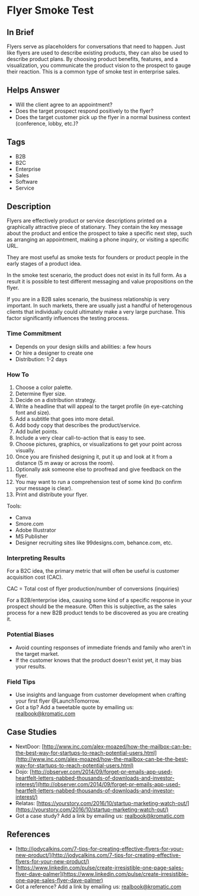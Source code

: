 # Flyer Smoke Test

## In Brief

Flyers serve as placeholders for conversations that need to happen. Just like flyers are used to describe existing products, they can also be used to describe product plans. By choosing product benefits, features, and a visualization, you communicate the product vision to the prospect to gauge their reaction. This is a common type of smoke test in enterprise sales.

## Helps Answer

* Will the client agree to an appointment? 
* Does the target prospect respond positively to the flyer?
* Does the target customer pick up the flyer in a normal business context \(conference, lobby, etc.\)?

## Tags

* B2B
* B2C
* Enterprise
* Sales
* Software
* Service

## Description

Flyers are effectively product or service descriptions printed on a graphically attractive piece of stationary. They contain the key message about the product and entice the prospect to take a specific next step, such as arranging an appointment, making a phone inquiry, or visiting a specific URL.

They are most useful as smoke tests for founders or product people in the early stages of a product idea.

In the smoke test scenario, the product does not exist in its full form. As a result it is possible to test different messaging and value propositions on the flyer.

If you are in a B2B sales scenario, the business relationship is very important. In such markets, there are usually just a handful of heterogenous clients that individually could ultimately make a very large purchase. This factor significantly influences the testing process.

### Time Commitment

* Depends on your design skills and abilities: a few hours
* Or hire a designer to create one
* Distribution: 1-2 days

### How To

1. Choose a color palette.
2. Determine flyer size.
3. Decide on a distribution strategy.
4. Write a headline that will appeal to the target profile \(in eye-catching font and size\).
5. Add a subtitle that goes into more detail.
6. Add body copy that describes the product/service.
7. Add bullet points.
8. Include a very clear call-to-action that is easy to see.
9. Choose pictures, graphics, or visualizations to get your point across visually.
10. Once you are finished designing it, put it up and look at it from a distance \(5 m away or across the room\).
11. Optionally ask someone else to proofread and give feedback on the flyer.
12. You may want to run a comprehension test of some kind \(to confirm your message is clear\).
13. Print and distribute your flyer.

Tools:

* Canva
* Smore.com
* Adobe Illustrator
* MS Publisher
* Designer recruiting sites like 99designs.com, behance.com, etc.

### Interpreting Results

For a B2C idea, the primary metric that will often be useful is customer acquisition cost \(CAC\).

CAC = Total cost of flyer production/number of conversions \(inquiries\)

For a B2B/enterprise idea, causing some kind of a specific response in your prospect should be the measure. Often this is subjective, as the sales process for a new B2B product tends to be discovered as you are creating it.

### Potential Biases

* Avoid counting responses of immediate friends and family who aren't in the target market.
* If the customer knows that the product doesn't exist yet, it may bias your results.

### Field Tips

* Use insights and language from customer development when crafting your first flyer @LaunchTomorrow.
* Got a tip? Add a tweetable quote by emailing us: [realbook@kromatic.com](mailto:realbook@kromatic.com)

## Case Studies

* NextDoor: [http://www.inc.com/alex-moazed/how-the-mailbox-can-be-the-best-way-for-startups-to-reach-potential-users.html](http://www.inc.com/alex-moazed/how-the-mailbox-can-be-the-best-way-for-startups-to-reach-potential-users.html)
* Dojo: [http://observer.com/2014/09/forget-pr-emails-app-used-heartfelt-letters-nabbed-thousands-of-downloads-and-investor-interest/](http://observer.com/2014/09/forget-pr-emails-app-used-heartfelt-letters-nabbed-thousands-of-downloads-and-investor-interest/)
* Relatas: [https://yourstory.com/2016/10/startup-marketing-watch-out/](https://yourstory.com/2016/10/startup-marketing-watch-out/)
* Got a case study? Add a link by emailing us: [realbook@kromatic.com](mailto:realbook@kromatic.com) 

## References

* [http://jodycalkins.com/7-tips-for-creating-effective-flyers-for-your-new-product/](http://jodycalkins.com/7-tips-for-creating-effective-flyers-for-your-new-product/)
* [https://www.linkedin.com/pulse/create-irresistible-one-page-sales-flyer-dave-palmer](https://www.linkedin.com/pulse/create-irresistible-one-page-sales-flyer-dave-palmer)
* Got a reference? Add a link by emailing us: [realbook@kromatic.com](realbook@kromatic.com)



